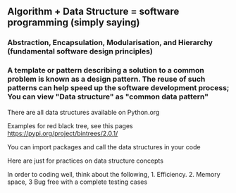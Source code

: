 ## Algorithm + Data Structure = software programming (simply saying)

### Abstraction, Encapsulation, Modularisation, and Hierarchy (fundamental software design principles)

### A template or pattern describing a solution to a common problem is known as a design pattern. The reuse of such patterns can help speed up the software development process; You can view "Data structure" as "common data pattern"

There are all data structures available on Python.org

Examples for red black tree, see this pages https://pypi.org/project/bintrees/2.0.1/

You can import packages and call the data structures in your code

Here are just for practices on data structure concepts

In order to coding well, think about the following, 1. Efficiency. 2. Memory space, 3 Bug free with a complete testing cases


